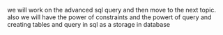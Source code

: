 we will work on the advanced sql  query and then move to the next topic.
also we will have the power of constraints and the powert of query and creating tables and query in sql as a storage in database  
